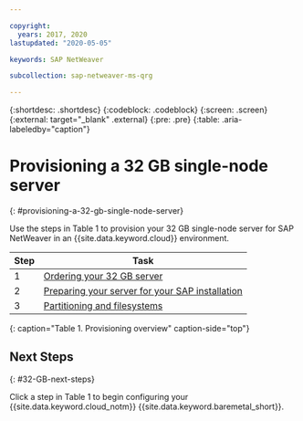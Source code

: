 ```yaml
---

copyright:
  years: 2017, 2020
lastupdated: "2020-05-05"

keywords: SAP NetWeaver

subcollection: sap-netweaver-ms-qrg

---
```


{:shortdesc: .shortdesc}
{:codeblock: .codeblock}
{:screen: .screen}
{:external: target="_blank" .external}
{:pre: .pre}
{:table: .aria-labeledby="caption"}

# Provisioning a 32 GB single-node server
{: #provisioning-a-32-gb-single-node-server}

Use the steps in Table 1 to provision your 32 GB single-node server for SAP NetWeaver in an {{site.data.keyword.cloud}} environment.

| Step | Task |
| --- | --- |
| 1 | [Ordering your 32 GB server](/docs/sap-netweaver-ms-qrg?topic=sap-netweaver-ms-qrg-install_32GB) |
| 2 | [Preparing your server for your SAP installation](/docs/sap-netweaver-ms-qrg?topic=sap-netweaver-ms-qrg-2-preparing-your-server-for-your-sap-installation-32-gb) |
| 3 | [Partitioning and filesystems](/docs/sap-netweaver-ms-qrg?topic=sap-netweaver-ms-qrg-partition_32GB) |
{: caption="Table 1. Provisioning overview" caption-side="top"}

## Next Steps
{: #32-GB-next-steps}

Click a step in Table 1 to begin configuring your {{site.data.keyword.cloud_notm}} {{site.data.keyword.baremetal_short}}.
